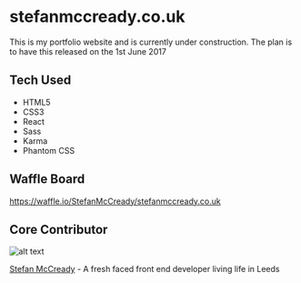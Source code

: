 # stefanmccready.co.uk
This is my portfolio website and is currently under construction. The plan is to have this released on the 1st June 2017

## Tech Used

* HTML5
* CSS3
* React
* Sass
* Karma
* Phantom CSS

## Waffle Board

https://waffle.io/StefanMcCready/stefanmccready.co.uk

## Core Contributor
![alt text]( https://avatars.githubusercontent.com/StefanMcCready "Stefans Face")

[Stefan McCready](https://github.com/StefanMcCready) - 
A fresh faced front end developer living life in Leeds
